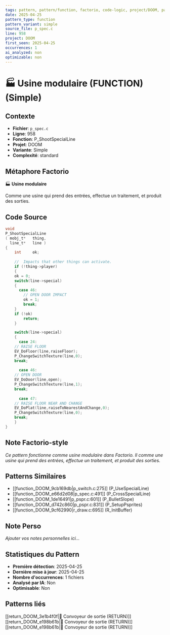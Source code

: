 ```yaml
---
tags: pattern, pattern/function, factorio, code-logic, project/DOOM, pattern/variant/simple
date: 2025-04-25
pattern_type: function
pattern_variant: simple
source_file: p_spec.c
line: 958
project: DOOM
first_seen: 2025-04-25
occurrences: 1
ai_analyzed: non
optimizable: non
---
```


# 🏭 Usine modulaire (FUNCTION) (Simple)

## Contexte
- **Fichier**: `p_spec.c`
- **Ligne**: 958
- **Fonction**: P_ShootSpecialLine
- **Projet**: DOOM
- **Variante**: Simple
- **Complexité**: standard

## Métaphore Factorio
🏭 **Usine modulaire**

Comme une usine qui prend des entrées, effectue un traitement, et produit des sorties.

## Code Source
```c
void
P_ShootSpecialLine
( mobj_t*	thing,
  line_t*	line )
{
    int		ok;
    
    //	Impacts that other things can activate.
    if (!thing->player)
    {
	ok = 0;
	switch(line->special)
	{
	  case 46:
	    // OPEN DOOR IMPACT
	    ok = 1;
	    break;
	}
	if (!ok)
	    return;
    }

    switch(line->special)
    {
      case 24:
	// RAISE FLOOR
	EV_DoFloor(line,raiseFloor);
	P_ChangeSwitchTexture(line,0);
	break;
	
      case 46:
	// OPEN DOOR
	EV_DoDoor(line,open);
	P_ChangeSwitchTexture(line,1);
	break;
	
      case 47:
	// RAISE FLOOR NEAR AND CHANGE
	EV_DoPlat(line,raiseToNearestAndChange,0);
	P_ChangeSwitchTexture(line,0);
	break;
    }
}
```

## Note Factorio-style
*Ce pattern fonctionne comme usine modulaire dans Factorio. Il comme une usine qui prend des entrées, effectue un traitement, et produit des sorties.*

## Patterns Similaires
- [[function_DOOM_9cb169db|p_switch.c:275]] (P_UseSpecialLine)
- [[function_DOOM_e66d2d08|p_spec.c:491]] (P_CrossSpecialLine)
- [[function_DOOM_1de16491|p_pspr.c:601]] (P_BulletSlope)
- [[function_DOOM_d742c860|p_pspr.c:831]] (P_SetupPsprites)
- [[function_DOOM_9cf62990|r_draw.c:695]] (R_InitBuffer)

## Note Perso
*Ajouter vos notes personnelles ici...*

## Statistiques du Pattern
- **Première détection**: 2025-04-25
- **Dernière mise à jour**: 2025-04-25
- **Nombre d'occurrences**: 1 fichiers
- **Analysé par IA**: Non
- **Optimisable**: Non

## Patterns liés
[[return_DOOM_3e1b4f0f|🚚 Convoyeur de sortie (RETURN)]]
[[return_DOOM_e198b61b|🚚 Convoyeur de sortie (RETURN)]]
[[return_DOOM_e198b61b|🚚 Convoyeur de sortie (RETURN)]]
